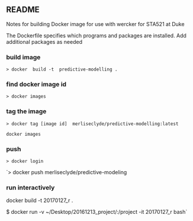 ## README

Notes for building Docker image for use with wercker for STA521 at Duke

The Dockerfile specifies which programs and packages are installed.  Add additional packages as needed

### build image

`> docker  build -t  predictive-modelling .`

### find docker image id

`> docker images`

### tag the image

`> docker tag [image id]  merliseclyde/predictive-modelling:latest`

`docker images`

### push

`> docker login`

`> docker push merliseclyde/predictive-modeling

### run interactively

docker build -t 20170127_r .

$ docker run -v ~/Desktop/20161213_project/:/project -it 20170127_r bash`

